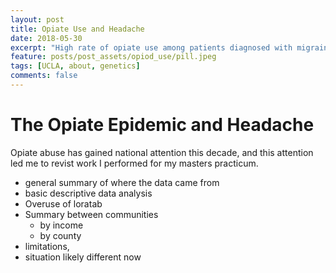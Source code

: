 ```yaml
---
layout: post
title: Opiate Use and Headache
date: 2018-05-30
excerpt: "High rate of opiate use among patients diagnosed with migraine in a community health system"
feature: posts/post_assets/opiod_use/pill.jpeg
tags: [UCLA, about, genetics]
comments: false
---
```




# The Opiate Epidemic and Headache




Opiate abuse has gained national attention this decade, and this attention led me to revist
work I performed for my masters practicum.  

- general summary of where the data came from
- basic descriptive data analysis
- Overuse of loratab
- Summary between communities
  - by income
  - by county
- limitations,
- situation likely different now

